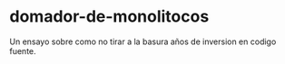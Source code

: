 # domador-de-monolitocos
Un ensayo sobre como no tirar a la basura años de inversion en codigo fuente.
